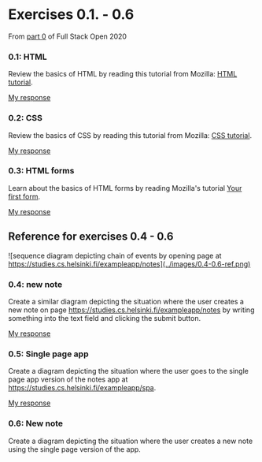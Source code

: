 # Exercises 0.1. - 0.6
From [part 0](https://fullstackopen.com/en/part0/fundamentals_of_web_apps#exercises-0-1-0-6) of Full Stack Open 2020

### 0.1: HTML
Review the basics of HTML by reading this tutorial from Mozilla: [HTML tutorial](https://developer.mozilla.org/en-US/docs/Learn/Getting_started_with_the_web/HTML_basics).

[My response](0.1.md)

### 0.2: CSS
Review the basics of CSS by reading this tutorial from Mozilla: [CSS tutorial](https://developer.mozilla.org/en-US/docs/Learn/Getting_started_with_the_web/CSS_basics).

[My response](0.2.md)

### 0.3: HTML forms
Learn about the basics of HTML forms by reading Mozilla's tutorial [Your first form](https://developer.mozilla.org/en-US/docs/Learn/Forms/Your_first_form).

[My response](0.3.md)

## Reference for exercises 0.4 - 0.6
![sequence diagram depicting chain of events by opening page at https://studies.cs.helsinki.fi/exampleapp/notes](../images/0.4-0.6-ref.png)

### 0.4: new note
Create a similar diagram depicting the situation where the user creates a new note on 
page https://studies.cs.helsinki.fi/exampleapp/notes by writing something into the text 
field and clicking the submit button.

[My response](0.4.md)

### 0.5: Single page app
Create a diagram depicting the situation where the user goes to the single page app version of the
notes app at https://studies.cs.helsinki.fi/exampleapp/spa.

[My response](0.5.md)

### 0.6: New note
Create a diagram depicting the situation where the user creates a new note using the single page version of the app.
